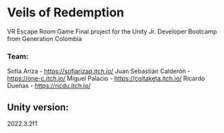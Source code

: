 # Veils of Redemption
VR Escape Room Game
Final project for the Unity Jr. Developer Bootcamp from Generation Colombia

### Team:
Sofía Ariza - https://sofiarizap.itch.io/
Juan Sebastián Calderón - https://one-c.itch.io/
Miguel Palacio - https://coltaketa.itch.io/
Ricardo Dueñas - https://ricdu.itch.io/

## Unity version:
2022.3.2f1
